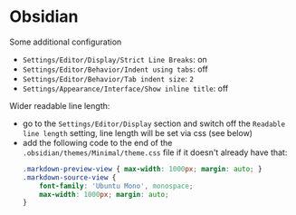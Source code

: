 # Obsidian

Some additional configuration
- `Settings/Editor/Display/Strict Line Breaks`: on
- `Settings/Editor/Behavior/Indent using tabs`: off
- `Settings/Editor/Behavior/Tab indent size`: `2`
- `Settings/Appearance/Interface/Show inline title`: off

Wider readable line length:
- go to the `Settings/Editor/Display` section and switch off the
  `Readable line length` setting, line length will be set via css (see below)
- add the following code to the end of the `.obsidian/themes/Minimal/theme.css`
  file if it doesn't already have that:
  ```css
  .markdown-preview-view { max-width: 1000px; margin: auto; }
  .markdown-source-view {
      font-family: 'Ubuntu Mono', monospace;
      max-width: 1000px; margin: auto;
  }
  ```
